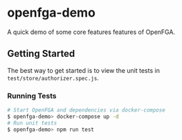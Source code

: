 # openfga-demo
A quick demo of some core features features of OpenFGA.

## Getting Started
The best way to get started is to view the unit tests in `test/store/authorizer.spec.js`.

### Running Tests
```bash
# Start OpenFGA and dependencies via docker-compose
$ openfga-demo> docker-compose up -d
# Run unit tests
$ openfga-demo> npm run test
```
